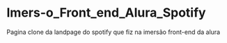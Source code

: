 # Imers-o_Front_end_Alura_Spotify
Pagina clone da landpage do spotify que fiz na imersão front-end da alura
